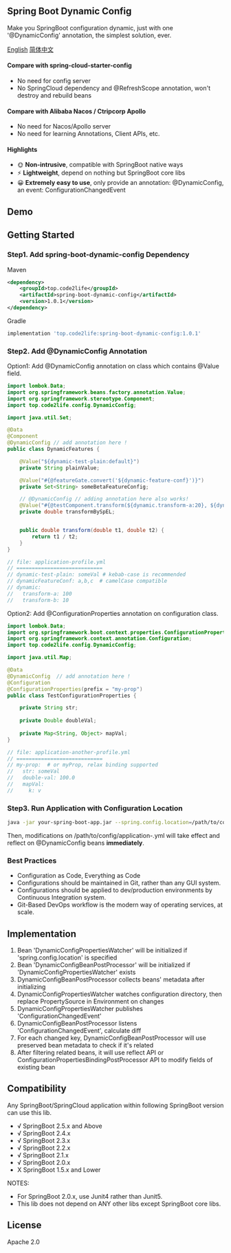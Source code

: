 ## Spring Boot Dynamic Config

Make you SpringBoot configuration dynamic, just with one '@DynamicConfig' annotation, the simplest solution, ever.

[English](https://github.com/Code2Life/spring-boot-dynamic-config/blob/main/README.md) [简体中文](https://github.com/Code2Life/spring-boot-dynamic-config/blob/main/README-zh.md)

#### Compare with spring-cloud-starter-config

- No need for config server
- No SpringCloud dependency and @RefreshScope annotation, won't destroy and rebuild beans

#### Compare with Alibaba Nacos / Ctripcorp Apollo
- No need for Nacos/Apollo server
- No need for learning Annotations, Client APIs, etc.

#### Highlights

- :sun_with_face: **Non-intrusive**, compatible with SpringBoot native ways
- :zap: **Lightweight**, depend on nothing but SpringBoot core libs
- :grinning: **Extremely easy to use**, only provide an annotation: @DynamicConfig, an event: ConfigurationChangedEvent

## Demo

## Getting Started

### Step1. Add spring-boot-dynamic-config Dependency

Maven

```xml
<dependency>
    <groupId>top.code2life</groupId>
    <artifactId>spring-boot-dynamic-config</artifactId>
    <version>1.0.1</version>
</dependency>
```

Gradle

```groovy
implementation 'top.code2life:spring-boot-dynamic-config:1.0.1'
```

### Step2. Add @DynamicConfig Annotation

Option1: Add @DynamicConfig annotation on class which contains @Value field.

```java
import lombok.Data;
import org.springframework.beans.factory.annotation.Value;
import org.springframework.stereotype.Component;
import top.code2life.config.DynamicConfig;

import java.util.Set;

@Data
@Component
@DynamicConfig // add annotation here !
public class DynamicFeatures {

    @Value("${dynamic-test-plain:default}")
    private String plainValue;

    @Value("#{@featureGate.convert('${dynamic-feature-conf}')}")
    private Set<String> someBetaFeatureConfig;

    // @DynamicConfig // adding annotation here also works!
    @Value("#{@testComponent.transform(${dynamic.transform-a:20}, ${dynamic.transform-b:10})} ")
    private double transformBySpEL;


    public double transform(double t1, double t2) {
        return t1 / t2;
    }
}

// file: application-profile.yml
// ============================
// dynamic-test-plain: someVal # kebab-case is recommended
// dynamicFeatureConf: a,b,c  # camelCase compatible
// dynamic:
//   transform-a: 100
//   transform-b: 10
```

Option2: Add @ConfigurationProperties annotation on configuration class.

```java
import lombok.Data;
import org.springframework.boot.context.properties.ConfigurationProperties;
import org.springframework.context.annotation.Configuration;
import top.code2life.config.DynamicConfig;

import java.util.Map;

@Data
@DynamicConfig  // add annotation here !
@Configuration
@ConfigurationProperties(prefix = "my-prop")
public class TestConfigurationProperties {

    private String str;
    
    private Double doubleVal;
    
    private Map<String, Object> mapVal;
}

// file: application-another-profile.yml
// ============================
// my-prop:  # or myProp, relax binding supported 
//   str: someVal
//   double-val: 100.0
//   mapVal:
//     k: v
```

### Step3. Run Application with Configuration Location

```bash
java -jar your-spring-boot-app.jar --spring.config.location=/path/to/config
```

Then, modifications on /path/to/config/application-<some-profile>.yml will take effect and reflect on @DynamicConfig beans **immediately**.

### Best Practices
- Configuration as Code, Everything as Code
- Configurations should be maintained in Git, rather than any GUI system.
- Configurations should be applied to dev/production environments by Continuous Integration system.
- Git-Based DevOps workflow is the modern way of operating services, at scale. 

## Implementation

1. Bean 'DynamicConfigPropertiesWatcher' will be initialized if 'spring.config.location' is specified
2. Bean 'DynamicConfigBeanPostProcessor' will be initialized if 'DynamicConfigPropertiesWatcher' exists
3. DynamicConfigBeanPostProcessor collects beans' metadata after initializing 
4. DynamicConfigPropertiesWatcher watches configuration directory, then replace PropertySource in Environment on changes
5. DynamicConfigPropertiesWatcher publishes 'ConfigurationChangedEvent'
6. DynamicConfigBeanPostProcessor listens 'ConfigurationChangedEvent', calculate diff
7. For each changed key, DynamicConfigBeanPostProcessor will use preserved bean metadata to check if it's related
8. After filtering related beans, it will use reflect API or ConfigurationPropertiesBindingPostProcessor API to modify fields of existing bean

## Compatibility

Any SpringBoot/SpringCloud application within following SpringBoot version can use this lib.

- √ SpringBoot 2.5.x and Above
- √ SpringBoot 2.4.x
- √ SpringBoot 2.3.x
- √ SpringBoot 2.2.x
- √ SpringBoot 2.1.x
- √ SpringBoot 2.0.x
- X SpringBoot 1.5.x and Lower

NOTES: 
- For SpringBoot 2.0.x, use Junit4 rather than Junit5.
- This lib does not depend on ANY other libs except SpringBoot core libs.

## License

Apache 2.0
